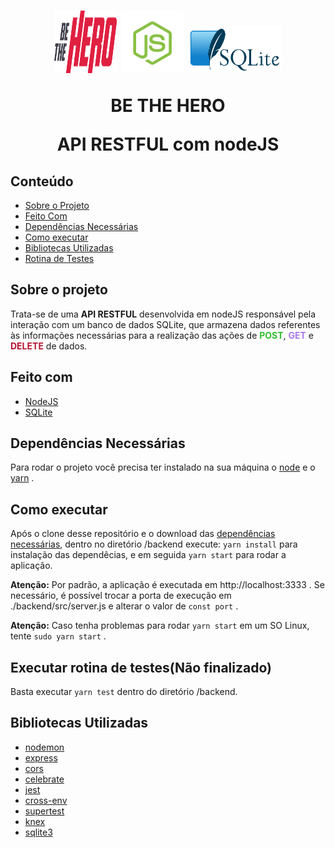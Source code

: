 <h1 align="center">
            <img src="./assets/logo.svg" alt="Be The Hero" width="100px" height="100px">
            <img src="./assets/nodeJS.png" alt="Be The Hero" width="100px" height="100px">
            <img src="./assets/sqlite.png" alt="Be The Hero" width="150px" height="75px">
    <p align="center"><strong>BE THE HERO</strong></p>
    <p align="center">API RESTFUL com nodeJS</P>
</h1>

## Conteúdo
* [Sobre o Projeto](#sobre-o-projeto)
* [Feito Com](#sobre-o-projeto)
* [Dependências Necessárias](#dependências-necessárias)
* [Como executar](#como-executar)
* [Bibliotecas Utilizadas](#bibliotecas-utilizadas)
* [Rotina de Testes](executar-rotina-de-testes(não-finalizado))

## Sobre o projeto
Trata-se de uma **API RESTFUL** desenvolvida em nodeJS responsável pela interação com um banco de dados SQLite, que armazena dados referentes às informações necessárias para a realização das ações de <strong style="color: #31BE2E">POST</strong>, <strong style="color: #AB77F0">GET</strong> e <strong style="color: #B81531">DELETE</strong> de dados.

## Feito com
* [NodeJS](https://nodejs.org/en/)
* [SQLite](https://www.sqlite.org/index.html)

## Dependências Necessárias
Para rodar o projeto você precisa ter instalado na sua máquina o [node](https://nodejs.org/en/download/) e o [yarn](https://yarnpkg.com/) .

## Como executar
Após o clone desse repositório e o download das [dependências necessárias](#dependências-Necessárias), dentro no diretório /backend execute: `yarn install`  para instalação das dependêcias, e em seguida `yarn start` para rodar a aplicação.

**Atenção:** Por padrão, a aplicação é executada em http://localhost:3333 . Se necessário, é possível trocar a porta de execução em ./backend/src/server.js e alterar o valor de `const port` .

**Atenção:** Caso tenha problemas para rodar `yarn start` em um SO Linux, tente `sudo yarn start` . 

## Executar rotina de testes(Não finalizado)
Basta executar `yarn test` dentro do diretório /backend.

## Bibliotecas Utilizadas

* [nodemon](https://nodemon.io/)
* [express](https://expressjs.com/)
* [cors](https://developer.mozilla.org/pt-PT/docs/Web/HTTP/CORS)
* [celebrate](https://www.npmjs.com/package/celebrate)
* [jest](https://jestjs.io/)
* [cross-env](https://www.npmjs.com/package/cross-env)
* [supertest](https://github.com/visionmedia/supertest)
* [knex](http://knexjs.org/)
* [sqlite3](https://www.sqlite.org/index.html)

